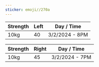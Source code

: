 ```yaml
---
sticker: emoji//270a
---
```


| Strength | Left | Day / Time     |
| -------- | ---- | -------------- |
| 10kg     | 40   | 3/2/2024 - 8PM |

| Strength | Right | Day / Time     |
| -------- | ----- | -------------- |
| 10kg     | 45    | 3/2/2024 - 7PM |
